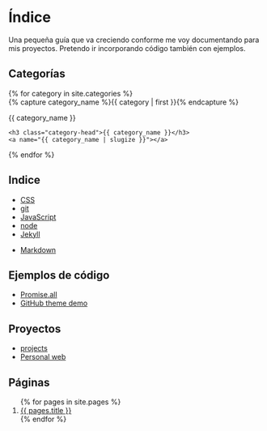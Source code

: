 # Índice

Una pequeña guía que va creciendo conforme me voy documentando para mis proyectos.
Pretendo ir incorporando código también con ejemplos.

## Categorías

<div id="archives">
{% for category in site.categories %}
  <div class="archive-group">
    {% capture category_name %}{{ category | first }}{% endcapture %}
    <div id="#{{ category_name | slugize }}"></div>
    <p>{{ category_name }}</p>

    <h3 class="category-head">{{ category_name }}</h3>
    <a name="{{ category_name | slugize }}"></a>
  </div>
{% endfor %}
</div>

## Indice

- [CSS](/docs/css/)
- [git](/docs/git/)
- [JavaScript](/docs/javascript/)
- [node](./node/)
- [Jekyll](./jekyll/)
+ [Markdown](./markdown/)


## Ejemplos de código

 - [Promise.all](./promise_all.html)
 - [GitHub theme demo](./index-original.md)

## Proyectos

 + [projects](./projects/)
 + [Personal web](./projects/joseantoniogonzalezjerez.md)



## Páginas

<ol>
  {% for pages in site.pages %}
     <li><a href="{{pages.url}}">{{ pages.title }}</a></li>
    {% endfor %}
</ol>